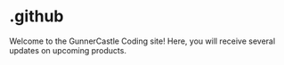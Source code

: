 # .github
Welcome to the GunnerCastle Coding site! Here, you will receive several updates on upcoming products.
